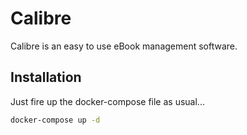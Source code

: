 # Calibre

Calibre is an easy to use eBook management software.

## Installation

Just fire up the docker-compose file as usual...

````bash
docker-compose up -d
````
